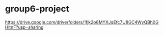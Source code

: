 # group6-project
https://drive.google.com/drive/folders/1fjk2o8MYXJqEfc7U8GC4WyQBh0GHitnF?usp=sharing
